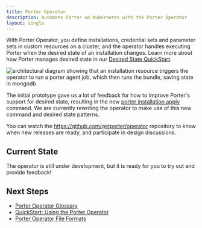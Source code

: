 ```yaml
---
title: Porter Operator
description: Automate Porter on Kubernetes with the Porter Operator
layout: single
---
```


With Porter Operator, you define installations, credential sets and parameter sets in custom resources on a cluster, and the operator handles executing Porter when the desired state of an installation changes.
Learn more about how Porter manages desired state in our [Desired State QuickStart].

![architectural diagram showing that an installation resource triggers the operator to run a porter agent job, which then runs the bundle, saving state in mongodb](operator.png)

The initial prototype gave us a lot of feedback for how to improve Porter's support for desired state, resulting in the new [porter installation apply] command.
We are currently rewriting the operator to make use of this new command and desired state patterns.

You can watch the https://github.com/getporter/operator repository to know when new releases are ready, and participate in design discussions.

## Current State

The operator is still under development, but it is ready for you to try out and provide feedback!

[connect]: https://github.com/getporter/operator/blob/main/CONTRIBUTING.md#connect-to-the-in-cluster-mongo-database

## Next Steps

* [Porter Operator Glossary](/operator/glossary/)
* [QuickStart: Using the Porter Operator](/operator/quickstart/)
* [Porter Operator File Formats](/operator/file-formats/)

[porter installation apply]: /cli/porter_installations_apply/
[Desired State QuickStart]: /quickstart/desired-state/
